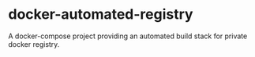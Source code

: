# docker-automated-registry
A docker-compose project providing an automated build stack for private docker registry.
